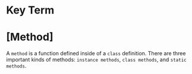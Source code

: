 # Key Term

# [Method]
A `method` is a function defined inside of a `class` definition. There are three 
important kinds of methods: `instance methods`, `class methods`, and `static methods`.